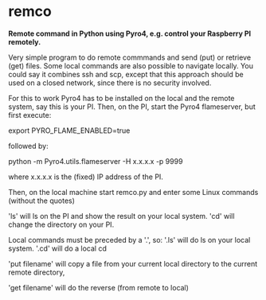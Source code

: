 remco
=====

<b>Remote command in Python using Pyro4, e.g. control your Raspberry PI remotely.</b>

Very simple program to do remote commmands and send (put) or retrieve (get) files.
Some local commands are also possible to navigate locally.
You could say it combines ssh and scp, except that this approach should be used on a closed network, since there is no security involved.

For this to work Pyro4 has to be installed on the local and the remote system, say this is your PI.
Then, on the PI, start the Pyro4 flameserver, but first execute:

export PYRO_FLAME_ENABLED=true

followed by:

python -m Pyro4.utils.flameserver -H x.x.x.x -p 9999

where x.x.x.x is the (fixed) IP address of the PI.

Then, on the local machine start remco.py and enter some Linux commands (without the quotes)

'ls' will ls on the PI and show the result on your local system.
'cd' will change the directory on your PI.

Local commands must be preceded by a '.', so:
'.ls' will do ls on your local system.
'.cd' will do a local cd

'put filename'    will copy a file from your current local directory to the current remote directory,

'get filename'    will do the reverse (from remote to local)
